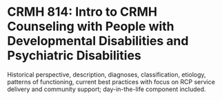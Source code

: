 # CRMH 814: Intro to CRMH Counseling with People with Developmental Disabilities and Psychiatric Disabilities

Historical perspective, description, diagnoses, classification, etiology, patterns of functioning, current best practices with focus on RCP service delivery and community support; day-in-the-life component included.